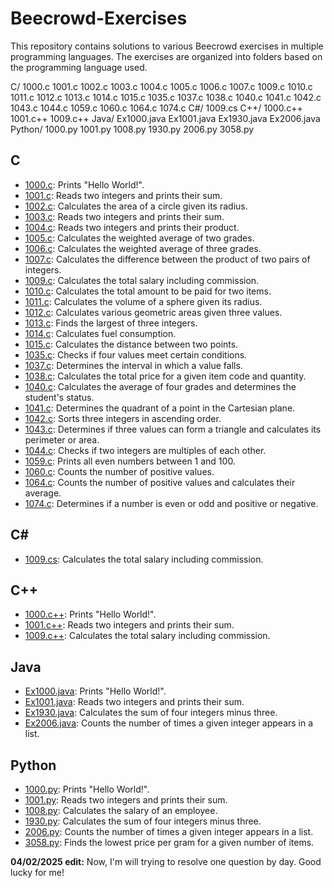 # Beecrowd-Exercises
This repository contains solutions to various Beecrowd exercises in multiple programming languages. The exercises are organized into folders based on the programming language used.

C/
    1000.c
    1001.c
    1002.c
    1003.c
    1004.c
    1005.c
    1006.c
    1007.c
    1009.c
    1010.c
    1011.c
    1012.c
    1013.c
    1014.c
    1015.c
    1035.c
    1037.c
    1038.c
    1040.c
    1041.c
    1042.c
    1043.c
    1044.c
    1059.c
    1060.c
    1064.c
    1074.c
C#/
    1009.cs
C++/
    1000.c++
    1001.c++
    1009.c++
Java/
    Ex1000.java
    Ex1001.java
    Ex1930.java
    Ex2006.java
Python/
    1000.py
    1001.py
    1008.py
    1930.py
    2006.py
    3058.py

## C
- [1000.c](C/1000.c): Prints "Hello World!".
- [1001.c](C/1001.c): Reads two integers and prints their sum.
- [1002.c](C/1002.c): Calculates the area of a circle given its radius.
- [1003.c](C/1003.c): Reads two integers and prints their sum.
- [1004.c](C/1004.c): Reads two integers and prints their product.
- [1005.c](C/1005.c): Calculates the weighted average of two grades.
- [1006.c](C/1006.c): Calculates the weighted average of three grades.
- [1007.c](C/1007.c): Calculates the difference between the product of two pairs of integers.
- [1009.c](C/1009.c): Calculates the total salary including commission.
- [1010.c](C/1010.c): Calculates the total amount to be paid for two items.
- [1011.c](C/1011.c): Calculates the volume of a sphere given its radius.
- [1012.c](C/1012.c): Calculates various geometric areas given three values.
- [1013.c](C/1013.c): Finds the largest of three integers.
- [1014.c](C/1014.c): Calculates fuel consumption.
- [1015.c](C/1015.c): Calculates the distance between two points.
- [1035.c](C/1035.c): Checks if four values meet certain conditions.
- [1037.c](C/1037.c): Determines the interval in which a value falls.
- [1038.c](C/1038.c): Calculates the total price for a given item code and quantity.
- [1040.c](C/1040.c): Calculates the average of four grades and determines the student's status.
- [1041.c](C/1041.c): Determines the quadrant of a point in the Cartesian plane.
- [1042.c](C/1042.c): Sorts three integers in ascending order.
- [1043.c](C/1043.c): Determines if three values can form a triangle and calculates its perimeter or area.
- [1044.c](C/1044.c): Checks if two integers are multiples of each other.
- [1059.c](C/1059.c): Prints all even numbers between 1 and 100.
- [1060.c](C/1060.c): Counts the number of positive values.
- [1064.c](C/1064.c): Counts the number of positive values and calculates their average.
- [1074.c](C/1074.c): Determines if a number is even or odd and positive or negative.

## C#

- [1009.cs](C#/1009.cs): Calculates the total salary including commission.

## C++

- [1000.c++](C++/1000.c++): Prints "Hello World!".
- [1001.c++](C++/1001.c++): Reads two integers and prints their sum.
- [1009.c++](C++/1009.c++): Calculates the total salary including commission.

## Java

- [Ex1000.java](Java/Ex1000.java): Prints "Hello World!".
- [Ex1001.java](Java/Ex1001.java): Reads two integers and prints their sum.
- [Ex1930.java](Java/Ex1930.java): Calculates the sum of four integers minus three.
- [Ex2006.java](Java/Ex2006.java): Counts the number of times a given integer appears in a list.

## Python

- [1000.py](Python/1000.py): Prints "Hello World!".
- [1001.py](Python/1001.py): Reads two integers and prints their sum.
- [1008.py](Python/1008.py): Calculates the salary of an employee.
- [1930.py](Python/1930.py): Calculates the sum of four integers minus three.
- [2006.py](Python/2006.py): Counts the number of times a given integer appears in a list.
- [3058.py](Python/3058.py): Finds the lowest price per gram for a given number of items.

**04/02/2025 edit:** Now, I'm will trying to resolve one question by day. Good lucky for me!